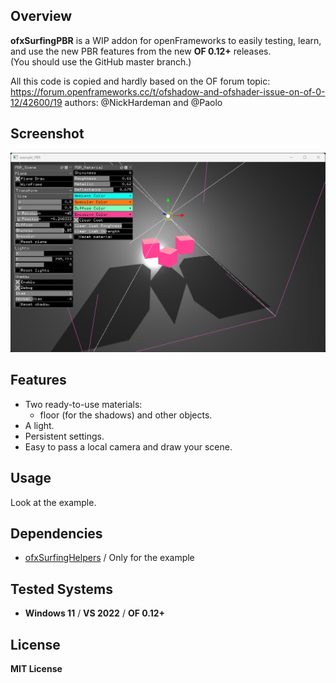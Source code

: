 ## Overview
**ofxSurfingPBR** is a WIP addon for openFrameworks to easily testing, learn, and use the new PBR features from the new **OF 0.12+** releases.  
(You should use the GitHub master branch.)  

All this code is copied and hardly based on the OF forum topic: 
https://forum.openframeworks.cc/t/ofshadow-and-ofshader-issue-on-of-0-12/42600/19
authors: @NickHardeman and @Paolo

## Screenshot
![](example_PBR/Capture.png)

## Features
- Two ready-to-use materials:
  - floor (for the shadows) and other objects.
- A light.
- Persistent settings.
- Easy to pass a local camera and draw your scene.

## Usage
Look at the example.

## Dependencies
* [ofxSurfingHelpers](https://github.com/moebiussurfing/ofxSurfingHelpers) / Only for the example  

## Tested Systems
* **Windows 11** / **VS 2022** / **OF 0.12+**

## License
**MIT License**
